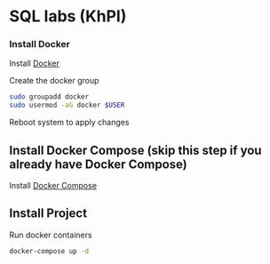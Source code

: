 # SQL labs (KhPI)

### Install Docker

Install [Docker](https://docs.docker.com/install/)

Create the docker group
```bash
sudo groupadd docker
sudo usermod -aG docker $USER
```
Reboot system to apply changes

## Install Docker Compose (skip this step if you already have Docker Compose)

Install [Docker Compose](https://docs.docker.com/compose/install/)

## Install Project

Run docker containers
```bash
docker-compose up -d
```
